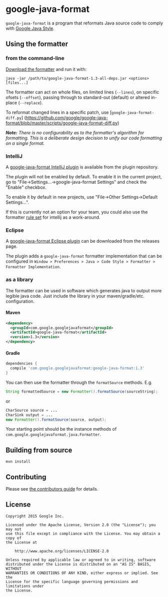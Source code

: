 # google-java-format

`google-java-format` is a program that reformats Java source code to comply with
[Google Java Style][].

[Google Java Style]: https://google.github.io/styleguide/javaguide.html

## Using the formatter

### from the command-line

[Download the formatter](https://github.com/google/google-java-format/releases)
and run it with:

```
java -jar /path/to/google-java-format-1.3-all-deps.jar <options> [files...]
```

The formatter can act on whole files, on limited lines (`--lines`), on specific
ofsets (`--offset`), passing through to standard-out (default) or altered
in-place (`--replace`).

To reformat changed lines in a specific patch, use
[`google-java-format-diff.py`]
(https://github.com/google/google-java-format/blob/master/scripts/google-java-format-diff.py)

***Note:*** *There is no configurability as to the formatter's algorithm for
formatting. This is a deliberate design decision to unify our code formatting on
a single format.*

### IntelliJ

A [google-java-format IntelliJ plugin](https://plugins.jetbrains.com/plugin/8527)
is available from the plugin repository.

The plugin will not be enabled by default. To enable it in the current project,
go to "File→Settings...→google-java-format Settings" and check the "Enable"
checkbox.

To enable it by default in new projects, use "File→Other Settings→Default
Settings...".

If this is currently not an option for your team, you could also use the
formatter 
[rule set](https://github.com/google/styleguide/blob/gh-pages/intellij-java-google-style.xml)
for intellij as a work-around.


### Eclipse

A [google-java-format Eclipse
plugin](https://github.com/google/google-java-format/releases/download/google-java-format-1.3/google-java-format-eclipse-plugin-1.3.0.jar)
can be downloaded from the releases page.

The plugin adds a `google-java-format` formatter implementation that can be
configured in `Window > Preferences > Java > Code Style > Formatter > Formatter
Implementation`.

### as a library

The formatter can be used in software which generates java to output more
legible java code. Just include the library in your maven/gradle/etc.
configuration.

#### Maven

```xml
<dependency>
  <groupId>com.google.googlejavaformat</groupId>
  <artifactId>google-java-format</artifactId>
  <version>1.3</version>
</dependency>
```

#### Gradle

```groovy
dependencies {
  compile 'com.google.googlejavaformat:google-java-format:1.3'
}
```

You can then use the formatter through the `formatSource` methods. E.g.

```java
String formattedSource = new Formatter().formatSource(sourceString);
```

or

```java
CharSource source = ...
CharSink output = ...
new Formatter().formatSource(source, output);
```

Your starting point should be the instance methods of
`com.google.googlejavaformat.java.Formatter`.

## Building from source

    mvn install

## Contributing

Please see [the contributors guide](CONTRIBUTING.md) for details.

## License

```text
Copyright 2015 Google Inc.

Licensed under the Apache License, Version 2.0 (the "License"); you may not
use this file except in compliance with the License. You may obtain a copy of
the License at

    http://www.apache.org/licenses/LICENSE-2.0

Unless required by applicable law or agreed to in writing, software
distributed under the License is distributed on an "AS IS" BASIS, WITHOUT
WARRANTIES OR CONDITIONS OF ANY KIND, either express or implied. See the
License for the specific language governing permissions and limitations under
the License.
```
